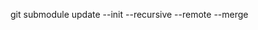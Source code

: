 

<!-- git submodule的使用
https://www.cnblogs.com/amgulen/p/16740702.html -->
 git submodule update --init --recursive  --remote  --merge 

